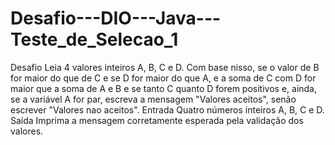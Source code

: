 # Desafio---DIO---Java---Teste_de_Selecao_1
Desafio Leia 4 valores inteiros A, B, C e D. Com base nisso, se o valor de B for maior do que de C e se D for maior do que A, e a soma de C com D for maior que a soma de A e B e se tanto C quanto D forem positivos e, ainda, se a variável A for par, escreva a mensagem "Valores aceitos", senão escrever "Valores nao aceitos". Entrada Quatro números inteiros A, B, C e D. Saída Imprima a mensagem corretamente esperada pela validação dos valores.
